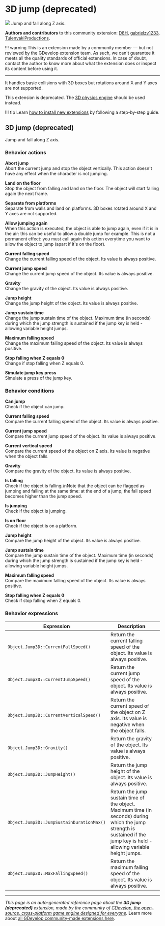 # 3D jump (deprecated)

<img src="https://asset-resources.gdevelop.io/public-resources/Icons/Line Hero Pack/Master/SVG/Sports and Fitness/29b5c1893f81031cca98c9a1c447464b433717bdf3569ce5fac7c7cb0a8a2b82_Sports and Fitness_gym_running_foot_run.svg" class="extension-icon"></img>
Jump and fall along Z axis.

**Authors and contributors** to this community extension: [D8H](https://gd.games/D8H), [gabrielzv1233](https://gd.games/gabrielzv1233), [TulenvakiProductions](https://gd.games/TulenvakiProductions).

!!! warning
    This is an extension made by a community member — but not reviewed
    by the GDevelop extension team. As such, we can't guarantee it
    meets all the quality standards of official extensions. In case of
    doubt, contact the author to know more about what the extension
    does or inspect its content before using it.

---

It handles basic collisions with 3D boxes but rotations around X and Y axes are not supported.

This extension is deprecated. The [3D physics engine](https://wiki.gdevelop.io/gdevelop5/behaviors/physics3d) should be used instead.

!!! tip
    Learn [how to install new extensions](/gdevelop5/extensions/search) by following a step-by-step guide.



## 3D jump (deprecated) 

Jump and fall along Z axis. 

### Behavior actions

**Abort jump**  
Abort the current jump and stop the object vertically. This action doesn't have any effect when the character is not jumping.

**Land on the floor**  
Stop the object from falling and land on the floor. The object will start falling again the next frame.

**Separate from platforms**  
Separate from walls and land on platforms. 3D boxes rotated around X and Y axes are not supported.

**Allow jumping again**  
When this action is executed, the object is able to jump again, even if it is in the air: this can be useful to allow a double jump for example. This is not a permanent effect: you must call again this action everytime you want to allow the object to jump (apart if it's on the floor).

**Current falling speed**  
Change the current falling speed of the object. Its value is always positive.

**Current jump speed**  
Change the current jump speed of the object. Its value is always positive.

**Gravity**  
Change the gravity of the object. Its value is always positive.

**Jump height**  
Change the jump height of the object. Its value is always positive.

**Jump sustain time**  
Change the jump sustain time of the object. Maximum time (in seconds) during which the jump strength is sustained if the jump key is held - allowing variable height jumps.

**Maximum falling speed**  
Change the maximum falling speed of the object. Its value is always positive.

**Stop falling when Z equals 0**  
Change if stop falling when Z equals 0.

**Simulate jump key press**  
Simulate a press of the jump key.

### Behavior conditions

**Can jump**  
Check if the object can jump.

**Current falling speed**  
Compare the current falling speed of the object. Its value is always positive.

**Current jump speed**  
Compare the current jump speed of the object. Its value is always positive.

**Current vertical speed**  
Compare the current speed of the object on Z axis. Its value is negative when the object falls.

**Gravity**  
Compare the gravity of the object. Its value is always positive.

**Is falling**  
Check if the object is falling.\nNote that the object can be flagged as jumping and falling at the same time: at the end of a jump, the fall speed becomes higher than the jump speed.

**Is jumping**  
Check if the object is jumping.

**Is on floor**  
Check if the object is on a platform.

**Jump height**  
Compare the jump height of the object. Its value is always positive.

**Jump sustain time**  
Compare the jump sustain time of the object. Maximum time (in seconds) during which the jump strength is sustained if the jump key is held - allowing variable height jumps.

**Maximum falling speed**  
Compare the maximum falling speed of the object. Its value is always positive.

**Stop falling when Z equals 0**  
Check if stop falling when Z equals 0.

### Behavior expressions

| Expression | Description |  |
|-----|-----|-----|
| `Object.Jump3D::CurrentFallSpeed()` | Return the current falling speed of the object. Its value is always positive. ||
| `Object.Jump3D::CurrentJumpSpeed()` | Return the current jump speed of the object. Its value is always positive. ||
| `Object.Jump3D::CurrentVerticalSpeed()` | Return the current speed of the object on Z axis. Its value is negative when the object falls. ||
| `Object.Jump3D::Gravity()` | Return the gravity of the object. Its value is always positive. ||
| `Object.Jump3D::JumpHeight()` | Return the jump height of the object. Its value is always positive. ||
| `Object.Jump3D::JumpSustainDurationMax()` | Return the jump sustain time of the object. Maximum time (in seconds) during which the jump strength is sustained if the jump key is held - allowing variable height jumps. ||
| `Object.Jump3D::MaxFallingSpeed()` | Return the maximum falling speed of the object. Its value is always positive. ||


---

*This page is an auto-generated reference page about the **3D jump (deprecated)** extension, made by the community of [GDevelop, the open-source, cross-platform game engine designed for everyone](https://gdevelop.io/).* Learn more about [all GDevelop community-made extensions here](/gdevelop5/extensions).